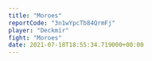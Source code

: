 ```yaml
---
title: "Moroes"
reportCode: "3n1wYpcTb84QrmFj"
player: "Deckmír"
fight: "Moroes"
date: 2021-07-18T18:55:34.719000+00:00
---
```

